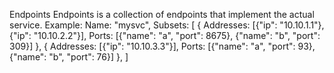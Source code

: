 Endpoints
Endpoints is a collection of endpoints that implement the actual service. Example: Name: "mysvc", Subsets: [ { Addresses: [{"ip": "10.10.1.1"}, {"ip": "10.10.2.2"}], Ports: [{"name": "a", "port": 8675}, {"name": "b", "port": 309}] }, { Addresses: [{"ip": "10.10.3.3"}], Ports: [{"name": "a", "port": 93}, {"name": "b", "port": 76}] }, ]